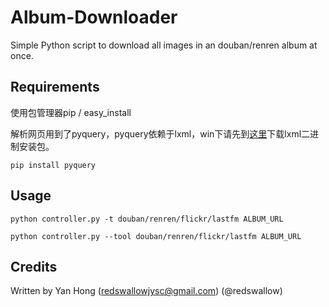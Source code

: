 Album-Downloader
================
Simple Python script to download all images in an douban/renren album at once.

## Requirements

使用包管理器pip / easy_install

解析网页用到了pyquery，pyquery依赖于lxml，win下请先到[这里](http://www.lfd.uci.edu/~gohlke/pythonlibs/#lxml)下载lxml二进制安装包。

`pip install pyquery`

## Usage

`python controller.py -t douban/renren/flickr/lastfm ALBUM_URL`

`python controller.py --tool douban/renren/flickr/lastfm ALBUM_URL`

## Credits

Written by Yan Hong (redswallowjysc@gmail.com) (@redswallow)
